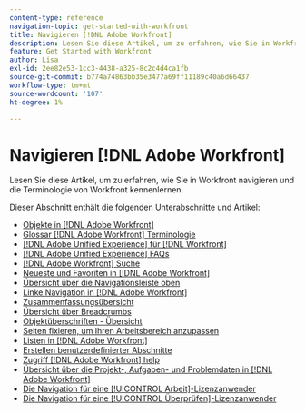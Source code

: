 ```yaml
---
content-type: reference
navigation-topic: get-started-with-workfront
title: Navigieren [!DNL Adobe Workfront]
description: Lesen Sie diese Artikel, um zu erfahren, wie Sie in Workfront navigieren und die Terminologie von Workfront kennenlernen.
feature: Get Started with Workfront
author: Lisa
exl-id: 2ee82e53-1cc3-4438-a325-8c2c4d4ca1fb
source-git-commit: b774a74863bb35e3477a69ff11189c40a6d66437
workflow-type: tm+mt
source-wordcount: '107'
ht-degree: 1%

---
```


# Navigieren [!DNL Adobe Workfront]

Lesen Sie diese Artikel, um zu erfahren, wie Sie in Workfront navigieren und die Terminologie von Workfront kennenlernen.

Dieser Abschnitt enthält die folgenden Unterabschnitte und Artikel:

* [Objekte in [!DNL Adobe Workfront]](../../workfront-basics/navigate-workfront/workfront-navigation/understand-objects.md)
* [Glossar [!DNL Adobe Workfront] Terminologie](../../workfront-basics/navigate-workfront/workfront-navigation/workfront-terminology-glossary.md)
* [[!DNL Adobe Unified Experience] für [!DNL Workfront]](/help/quicksilver/workfront-basics/navigate-workfront/workfront-navigation/adobe-unified-experience.md)
* [[!DNL Adobe Unified Experience] FAQs](/help/quicksilver/workfront-basics/navigate-workfront/workfront-navigation/unified-experience-faq.md)
* [[!DNL Adobe Workfront] Suche](../../workfront-basics/navigate-workfront/search/search.md)
* [Neueste und Favoriten in [!DNL Adobe Workfront]](../../workfront-basics/navigate-workfront/recent-and-favorites/recent-and-favorites.md)
* [Übersicht über die Navigationsleiste oben](../../workfront-basics/the-new-workfront-experience/global-navigation-overview.md)
* [Linke Navigation in [!DNL Adobe Workfront]](../../workfront-basics/the-new-workfront-experience/simplified-left-navigation.md)
* [Zusammenfassungsübersicht](../../workfront-basics/the-new-workfront-experience/summary-overview.md)
* [Übersicht über Breadcrumbs](../../workfront-basics/the-new-workfront-experience/breadcrumb-overview.md)
* [Objektüberschriften - Übersicht](../../workfront-basics/the-new-workfront-experience/new-object-headers.md)
* [Seiten fixieren, um Ihren Arbeitsbereich anzupassen](../../workfront-basics/the-new-workfront-experience/pin-pages.md)
* [Listen in [!DNL Adobe Workfront]](../../workfront-basics/navigate-workfront/use-lists/lists.md)
* [Erstellen benutzerdefinierter Abschnitte](/help/quicksilver/workfront-basics/manage-your-account-and-profile/configuring-your-user-profile/create-custom-tabs.md)
* [Zugriff [!DNL Adobe Workfront] help](../../workfront-basics/navigate-workfront/workfront-navigation/access-workfront-help.md)
* [Übersicht über die Projekt-, Aufgaben- und Problemdaten in [!DNL Adobe Workfront]](../../workfront-basics/navigate-workfront/workfront-navigation/definitions-pti-dates.md)
* [Die Navigation für eine [!UICONTROL Arbeit]-Lizenzanwender](../../workfront-basics/navigate-workfront/workfront-navigation/worker-global-navigation-bar.md)
* [Die Navigation für eine [!UICONTROL Überprüfen]-Lizenzanwender](../../workfront-basics/navigate-workfront/workfront-navigation/reviewer-global-navigation-bar.md)
